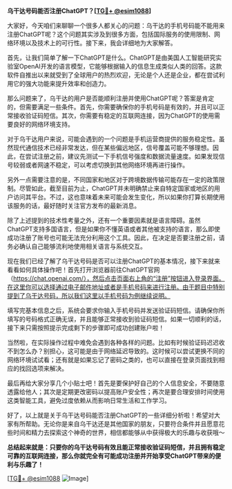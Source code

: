 **乌干达号码能否注册ChatGPT？[[TG💪+ @esim1088](https://t.me/s/esim1088)]**

大家好，今天咱们来聊聊一个很多人都关心的问题：乌干达的手机号码能不能用来注册ChatGPT呢？这个问题其实涉及到很多方面，包括国际服务的使用限制、网络环境以及技术上的可行性。接下来，我会详细地为大家解答。

首先，让我们简单了解一下ChatGPT是什么。ChatGPT是由美国人工智能研究实验室OpenAI开发的语言模型，它能够根据输入的信息生成类似人类的回答。这款软件自推出以来就受到了全球用户的热烈欢迎，无论是个人还是企业，都在尝试利用它的强大功能来提升效率和创造力。

那么问题来了，乌干达的用户是否能顺利注册并使用ChatGPT呢？答案是肯定的，但需要满足一些条件。首先，你需要确保你的手机号码是有效的，并且可以正常接收验证码短信。其次，你需要有稳定的互联网连接，因为ChatGPT的使用需要良好的网络环境支持。

对于乌干达用户来说，可能会遇到的一个问题是手机运营商提供的服务稳定性。虽然现代通信技术已经非常发达，但在某些偏远地区，信号覆盖可能不够理想。因此，在尝试注册之前，建议先测试一下手机信号强度和数据流量速度。如果发现信号较弱或者网速不稳定，可以考虑切换到其他网络环境再进行操作。

另外一点需要注意的是，不同国家和地区对于跨境数据传输可能存在一定的政策限制。尽管如此，截至目前为止，ChatGPT并未明确禁止来自特定国家或地区的用户访问其平台。不过，这也意味着未来可能会发生变化，所以如果你打算长期使用该服务的话，最好随时关注官方发布的最新消息。

除了上述提到的技术性考量之外，还有一个重要因素就是语言障碍。虽然ChatGPT支持多国语言，但是如果你不懂英语或者其他被支持的语言，那么即使成功注册了账号也可能无法充分利用这个工具。因此，在决定是否要注册之前，请务必确认自己能够流利地使用相关语言与系统交互。

现在我们已经了解了乌干达号码是否可以注册ChatGPT的基本情况，接下来就来看看如何具体操作吧！首先打开浏览器前往ChatGPT官网（https://chat.openai.com/），然后点击页面右上角的“注册”按钮进入登录界面。在这里你可以选择通过电子邮件地址或者是手机号码来进行注册。由于题目中特别提到了乌干达号码，所以我们这里以手机号码为例继续说明。

填写完基本信息之后，系统会要求你输入手机号码并发送验证码短信。请确保你所填写的号码格式正确无误，并且能够正常接收到验证码短信。如果一切顺利的话，接下来只需按照提示完成剩下的步骤即可成功创建账户啦！

当然啦，在实际操作过程中难免会遇到各种各样的问题。比如有时候验证码迟迟收不到怎么办？别担心，这可能是由于网络延迟导致的。这时候可以尝试更换不同的网络环境试试看；还有就是如果忘记了密码之类的，也可以直接在登录页面找到相应的找回选项来解决。

最后再给大家分享几个小贴士吧！首先是要保护好自己的个人信息安全，不要随意透露给他人；其次是定期更改密码以提高账户安全性；再次是要合理安排时间使用这类智能工具，避免过度依赖从而影响日常生活和工作学习。

好了，以上就是关于乌干达号码能否注册ChatGPT的一些详细分析啦！希望对大家有所帮助。无论你是来自乌干达还是其他国家的朋友，只要符合条件并且愿意花些时间和精力去探索这个神奇的世界，相信都能够从中获得极大的乐趣与收获哦～

**总结起来就是：只要你的乌干达号码有效且能正常接收验证码短信，并且拥有稳定可靠的互联网连接，那么你就完全有可能成功注册并开始享受ChatGPT带来的便利与乐趣了！**

[[TG💪+ @esim1088](https://t.me/s/esim1088) ![Image](https://i.postimg.cc/4NQfJmqS/Snipaste-2025-05-13-00-14-12.png)]